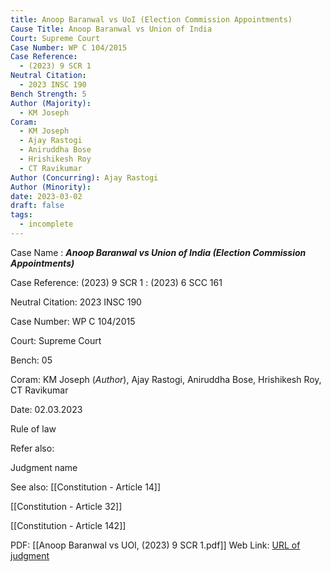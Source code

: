 ```yaml
---
title: Anoop Baranwal vs UoI (Election Commission Appointments)
Cause Title: Anoop Baranwal vs Union of India
Court: Supreme Court
Case Number: WP C 104/2015
Case Reference:
  - (2023) 9 SCR 1
Neutral Citation:
  - 2023 INSC 190
Bench Strength: 5
Author (Majority):
  - KM Joseph
Coram:
  - KM Joseph
  - Ajay Rastogi
  - Aniruddha Bose
  - Hrishikesh Roy
  - CT Ravikumar
Author (Concurring): Ajay Rastogi
Author (Minority): 
date: 2023-03-02
draft: false
tags:
  - incomplete
---
```

Case Name : ***Anoop Baranwal vs Union of India (Election Commission Appointments)***

Case Reference: (2023) 9 SCR 1 :  (2023) 6 SCC 161

Neutral Citation: 2023 INSC 190

Case Number: WP C 104/2015

Court: Supreme Court

Bench: 05

Coram: KM Joseph (*Author*), Ajay Rastogi, Aniruddha Bose, Hrishikesh Roy, CT Ravikumar

Date: 02.03.2023

Rule of law

Refer also:

Judgment name

See also:
[[Constitution - Article 14]] 

[[Constitution - Article 32]]

[[Constitution - Article 142]]


PDF: [[Anoop Baranwal vs UOI, (2023) 9 SCR 1.pdf]]
	Web Link: <a href="/All judgments/Anoop Baranwal vs UOI, (2023) 9 SCR 1.pdf" target="_blank">URL of judgment</a>
